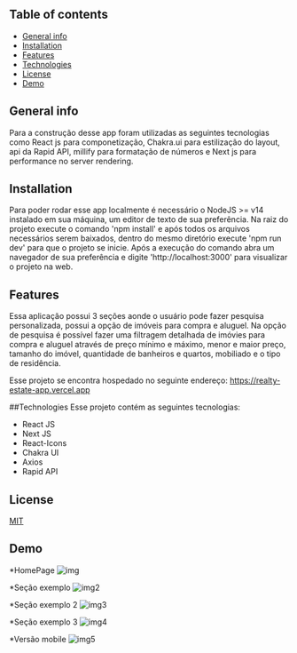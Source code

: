 
## Table of contents
* [General info](#general-info)
* [Installation](#Installation)
* [Features](#Features)
* [Technologies](#technologies)
* [License](#License)
* [Demo](#Demo)

## General info
Para a construção desse app foram utilizadas as seguintes tecnologias como React js para componetização, Chakra.ui para estilização do layout, api da Rapid API, millify para formatação de números e Next js para performance no server rendering.

## Installation
Para poder rodar esse app localmente é necessário o NodeJS >= v14 instalado em sua máquina, um editor de texto de sua preferência.
Na raiz do projeto execute o comando 'npm install' e após todos os arquivos necessários serem baixados, dentro do mesmo diretório execute 'npm run dev' para que o projeto se inicie.
Após a execução do comando abra um navegador de sua preferência e digite 'http://localhost:3000' para visualizar o projeto na web.

## Features
Essa aplicação possui 3 seções aonde o usuário pode fazer pesquisa personalizada, possui a opção de imóveis para compra e aluguel.
Na opção de pesquisa é possível fazer uma filtragem detalhada de imóvies para compra e aluguel através de preço mínimo e máximo, menor e maior preço, tamanho do imóvel, quantidade de banheiros e quartos, mobiliado  e  o tipo de residência. 

Esse projeto se encontra hospedado no seguinte endereço: https://realty-estate-app.vercel.app

##Technologies
Esse projeto contém as seguintes tecnologias:
* React JS 
* Next JS
* React-Icons 
* Chakra UI
* Axios  
* Rapid API

## License
[MIT](https://choosealicense.com/licenses/mit/)

 
## Demo
*HomePage
![img](https://user-images.githubusercontent.com/66249777/167967984-1ac6ee09-922c-4abc-934a-18c452278c66.png)

*Seção exemplo
![img2](https://user-images.githubusercontent.com/66249777/167968066-17ebf1cb-e9b5-432a-bc45-d598b40e1fce.png)

*Seção exemplo 2
![img3](https://user-images.githubusercontent.com/66249777/167968090-29367d52-7332-46c5-8ecc-46c2c69e0b50.png)

*Seção exemplo 3
![img4](https://user-images.githubusercontent.com/66249777/167968114-50b5c068-9e48-4a93-99e8-fe710a5fc752.png)
 
*Versão mobile
![img5](https://user-images.githubusercontent.com/66249777/167968227-40291604-2141-4ce0-ab39-54d4f94d6d8c.png)

